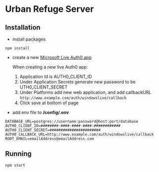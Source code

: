 # Urban Refuge Server

## Installation

- install packages
```
npm install
```

- create a new [Microsoft Live Auth0 app](https://account.live.com/developers/applications/index)

  When creating a new live Auth0 app:
    1. Application Id is AUTH0_CLIENT_ID
    2. Under Application Secrets generate new password to be UTH0_CLIENT_SECRET
    3. Under Platforms add new web application, and add callbackURL ```http://www.example.com/auth/windowslive/callback```
    4. Click save at bottom of page

- add env file to **/config/.env**
```
DATABASE_URL=postgres://username:password@host:port/database
AUTH0_CLIENT_ID=########-####-####-####-############
AUTH0_CLIENT_SECRET=#######################
AUTH0_CALLBACK_URL=http://www.example.com/auth/windowslive/callback
ROOT_EMAIL=emailAddress@emailAddress.com
```

## Running

```
npm start
```
